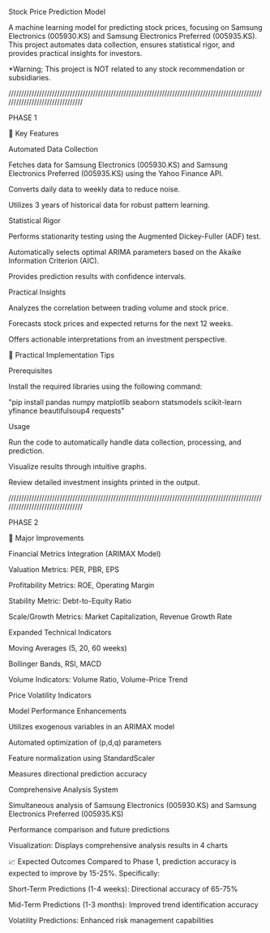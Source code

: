Stock Price Prediction Model

A machine learning model for predicting stock prices, focusing on Samsung Electronics (005930.KS) and Samsung Electronics Preferred (005935.KS). 
This project automates data collection, ensures statistical rigor, and provides practical insights for investors.

*Warning; This project is NOT related to any stock recommendation or subsidiaries. 

////////////////////////////////////////////////////////////////////////////////////////////////////////////////////////////////

PHASE 1

🎯 Key Features

Automated Data Collection

Fetches data for Samsung Electronics (005930.KS) and Samsung Electronics Preferred (005935.KS) using the Yahoo Finance API.

Converts daily data to weekly data to reduce noise.

Utilizes 3 years of historical data for robust pattern learning.


Statistical Rigor

Performs stationarity testing using the Augmented Dickey-Fuller (ADF) test.

Automatically selects optimal ARIMA parameters based on the Akaike Information Criterion (AIC).

Provides prediction results with confidence intervals.


Practical Insights

Analyzes the correlation between trading volume and stock price.

Forecasts stock prices and expected returns for the next 12 weeks.

Offers actionable interpretations from an investment perspective.


💪 Practical Implementation Tips

Prerequisites

Install the required libraries using the following command:

"pip install pandas numpy matplotlib seaborn statsmodels scikit-learn yfinance beautifulsoup4 requests"


Usage

Run the code to automatically handle data collection, processing, and prediction.

Visualize results through intuitive graphs.

Review detailed investment insights printed in the output.

////////////////////////////////////////////////////////////////////////////////////////////////////////////////////////////////

PHASE 2

🎯 Major Improvements

Financial Metrics Integration (ARIMAX Model)

Valuation Metrics: PER, PBR, EPS

Profitability Metrics: ROE, Operating Margin

Stability Metric: Debt-to-Equity Ratio

Scale/Growth Metrics: Market Capitalization, Revenue Growth Rate


Expanded Technical Indicators

Moving Averages (5, 20, 60 weeks)

Bollinger Bands, RSI, MACD

Volume Indicators: Volume Ratio, Volume-Price Trend

Price Volatility Indicators


Model Performance Enhancements

Utilizes exogenous variables in an ARIMAX model

Automated optimization of (p,d,q) parameters

Feature normalization using StandardScaler

Measures directional prediction accuracy


Comprehensive Analysis System

Simultaneous analysis of Samsung Electronics (005930.KS) and Samsung Electronics Preferred (005935.KS)

Performance comparison and future predictions

Visualization: Displays comprehensive analysis results in 4 charts


📈 Expected Outcomes
Compared to Phase 1, prediction accuracy is expected to improve by 15-25%. Specifically:

Short-Term Predictions (1-4 weeks): Directional accuracy of 65-75%

Mid-Term Predictions (1-3 months): Improved trend identification accuracy

Volatility Predictions: Enhanced risk management capabilities

